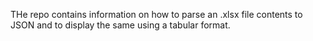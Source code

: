 THe repo contains information on how to parse an .xlsx file contents to JSON and to display the same using a tabular format.
